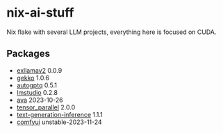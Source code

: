# nix-ai-stuff
Nix flake with several LLM projects, everything here is focused on CUDA.

## Packages
- [exllamav2](https://github.com/turboderp/exllamav2) 0.0.9
- [gekko](https://github.com/BYU-PRISM/GEKKO) 1.0.6
- [autogptq](https://github.com/PanQiWei/AutoGPTQ) 0.5.1
- [lmstudio](https://lmstudio.ai/) 0.2.8
- [ava](https://www.avapls.com/) 2023-10-26
- [tensor_parallel](https://github.com/BlackSamorez/tensor_parallel) 2.0.0
- [text-generation-inference](https://github.com/huggingface/text-generation-inference) 1.1.1
- [comfyui](https://github.com/comfyanonymous/ComfyUI) unstable-2023-11-24
